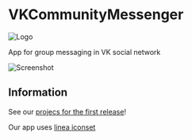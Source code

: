 # VKCommunityMessenger

![Logo](https://raw.githubusercontent.com/Zawuza/VKCommunityMessenger/master/logo.jpg)

App for group messaging in VK social network

![Screenshot](https://raw.githubusercontent.com/Zawuza/VKCommunityMessenger/master/screenshot.jpg)

## Information

See our [projecs for the first release](https://github.com/Zawuza/VKCommunityMessenger/projects/1)!

Our app uses [linea iconset](http://linea.io)